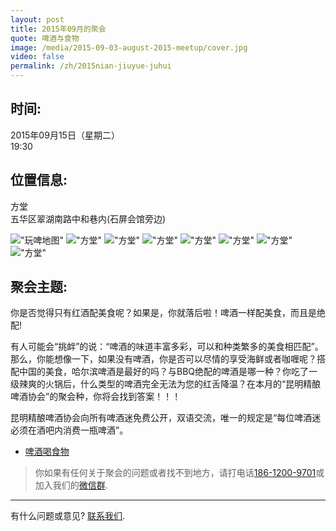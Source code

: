 ```yaml
---
layout: post
title: 2015年09月的聚会
quote: 啤酒与食物
image: /media/2015-09-03-august-2015-meetup/cover.jpg
video: false
permalink: /zh/2015nian-jiuyue-juhui
---
```


## 时间:

2015年09月15日（星期二）<br>
19:30

## 位置信息:

方堂<br>
五华区翠湖南路中和巷内(石屏会馆旁边)

!["玩啤地图"](/media/2015-09-03-august-2015-meetup/chinese-map.png)
!["方堂"](/media/2015-09-03-august-2015-meetup/1.jpg)
!["方堂"](/media/2015-09-03-august-2015-meetup/2.jpg)
!["方堂"](/media/2015-09-03-august-2015-meetup/3.jpg)
!["方堂"](/media/2015-09-03-august-2015-meetup/4.jpg)
!["方堂"](/media/2015-09-03-august-2015-meetup/5.jpg)
!["方堂"](/media/2015-09-03-august-2015-meetup/6.jpg)
!["方堂"](/media/2015-09-03-august-2015-meetup/7.jpg)

## 聚会主题:

你是否觉得只有红酒配美食呢？如果是，你就落后啦！啤酒一样配美食，而且是绝配!

有人可能会“挑衅”的说：“啤酒的味道丰富多彩，可以和种类繁多的美食相匹配”。那么，你能想像一下，如果没有啤酒，你是否可以尽情的享受海鲜或者咖喱呢？搭配中国的美食，哈尔滨啤酒是最好的吗？与BBQ绝配的啤酒是哪一种？你吃了一级辣爽的火锅后，什么类型的啤酒完全无法为您的红舌降温？在本月的“昆明精酿啤酒协会”的聚会种，你将会找到答案！！！

昆明精酿啤酒协会向所有啤酒迷免费公开，双语交流，唯一的规定是“每位啤酒迷必须在酒吧内消费一瓶啤酒”。

* [啤酒喝食物](/media/files/beer-and-food-chinese.pdf)

> 你如果有任何关于聚会的问题或者找不到地方，请打电话[186-1200-9701](tel:18612009701)或加入我们的[微信群](/media/qr-code.jpg).

-----
有什么问题或意见? [联系我们](mailto:hello@kunmingbeer.org).